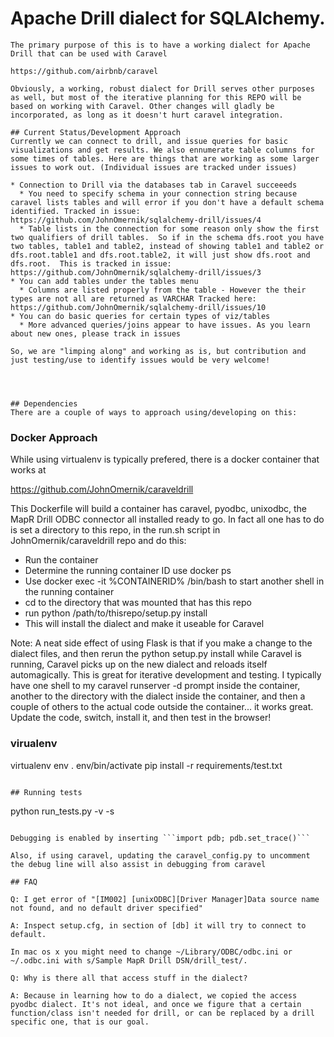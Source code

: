 # Apache Drill dialect for SQLAlchemy.
```
The primary purpose of this is to have a working dialect for Apache Drill that can be used with Caravel 

https://github.com/airbnb/caravel

Obviously, a working, robust dialect for Drill serves other purposes as well, but most of the iterative planning for this REPO will be based on working with Caravel. Other changes will gladly be incorporated, as long as it doesn't hurt caravel integration. 

## Current Status/Development Approach
Currently we can connect to drill, and issue queries for basic visualizations and get results. We also ennumerate table columns for some times of tables. Here are things that are working as some larger issues to work out. (Individual issues are tracked under issues)

* Connection to Drill via the databases tab in Caravel succeeeds
  * You need to specify schema in your connection string because caravel lists tables and will error if you don't have a default schema identified. Tracked in issue: https://github.com/JohnOmernik/sqlalchemy-drill/issues/4
  * Table lists in the connection for some reason only show the first two qualifiers of drill tables.  So if in the schema dfs.root you have two tables, table1 and table2, instead of showing table1 and table2 or dfs.root.table1 and dfs.root.table2, it will just show dfs.root and dfs.root.  This is tracked in issue: https://github.com/JohnOmernik/sqlalchemy-drill/issues/3
* You can add tables under the tables menu
  * Columns are listed properly from the table - However the their types are not all are returned as VARCHAR Tracked here: https://github.com/JohnOmernik/sqlalchemy-drill/issues/10
* You can do basic queries for certain types of viz/tables
  * More advanced queries/joins appear to have issues. As you learn about new ones, please track in issues

So, we are "limping along" and working as is, but contribution and just testing/use to identify issues would be very welcome! 




## Dependencies
There are a couple of ways to approach using/developing on this: 

```
### Docker Approach
While using virtualenv is typically prefered, there is a docker container that works at 

https://github.com/JohnOmernik/caraveldrill

This Dockerfile will build a container has caravel, pyodbc, unixodbc, the MapR Drill ODBC connector all installed ready to go.  In fact all one has to do is set a directory to this repo, in the run.sh script in JohnOmernik/caraveldrill repo and do this:
* Run the container
* Determine the running container ID use docker ps
* Use docker exec -it %CONTAINERID% /bin/bash to start another shell in the running container
* cd to the directory that was mounted that has this repo
* run python /path/to/thisrepo/setup.py install
* This will install the dialect and make it useable for Caravel

Note: A neat side effect of using Flask is that if you make a change to the dialect files, and then rerun the python setup.py install while Caravel is running, Caravel picks up on the new dialect and reloads itself automagically. This is great for iterative development and testing. I typically have one shell to my caravel runserver -d prompt inside the container, another to the directory with the dialect inside the container, and then a couple of others to the actual code outside the container... it works great. Update the code, switch, install it, and then test in the browser!

### virualenv 

virtualenv env
. env/bin/activate
pip install -r requirements/test.txt
```

## Running tests
```
python run_tests.py -v -s
```

Debugging is enabled by inserting ```import pdb; pdb.set_trace()```

Also, if using caravel, updating the caravel_config.py to uncomment the debug line will also assist in debugging from caravel 

## FAQ

Q: I get error of "[IM002] [unixODBC][Driver Manager]Data source name not found, and no default driver specified"

A: Inspect setup.cfg, in section of [db] it will try to connect to default. 

In mac os x you might need to change ~/Library/ODBC/odbc.ini or ~/.odbc.ini with s/Sample MapR Drill DSN/drill_test/.

Q: Why is there all that access stuff in the dialect?

A: Because in learning how to do a dialect, we copied the access pyodbc dialect. It's not ideal, and once we figure that a certain function/class isn't needed for drill, or can be replaced by a drill specific one, that is our goal. 


